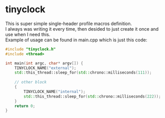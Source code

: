 # tinyclock

This is super simple single-header profile macros definition.  
I always was writing it every time, then desided to just create it once and use when I need this.  
Example of usage can be found in main.cpp which is just this code:  

```cpp
#include "tinyclock.h"
#include <thread>

int main(int argc, char* argv[]) {
    TINYCLOCK_NAME("external");
    std::this_thread::sleep_for(std::chrono::milliseconds(111));
    
    // other block
    {
        TINYCLOCK_NAME("internal");
        std::this_thread::sleep_for(std::chrono::milliseconds(222));
    }
    return 0;
}
```  

